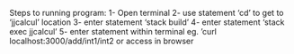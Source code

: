 Steps to running program:
1- Open terminal
2- use statement ‘cd’ to get to ‘jjcalcul’ location
3- enter statement ‘stack build’
4- enter statement ‘stack exec jjcalcul’
5- enter statement within terminal eg. ’curl localhost:3000/add/int1/int2
or access in browser